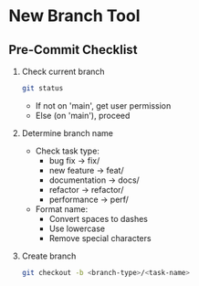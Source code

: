 # New Branch Tool

## Pre-Commit Checklist
1. Check current branch
    ```bash
    git status
    ```
    - If not on 'main', get user permission
    - Else (on 'main'), proceed

2. Determine branch name
    - Check task type:
        - bug fix → fix/
        - new feature → feat/
        - documentation → docs/
        - refactor → refactor/
        - performance → perf/
    - Format name:
        - Convert spaces to dashes
        - Use lowercase
        - Remove special characters

3. Create branch
    ```bash
    git checkout -b <branch-type>/<task-name>
    ```
